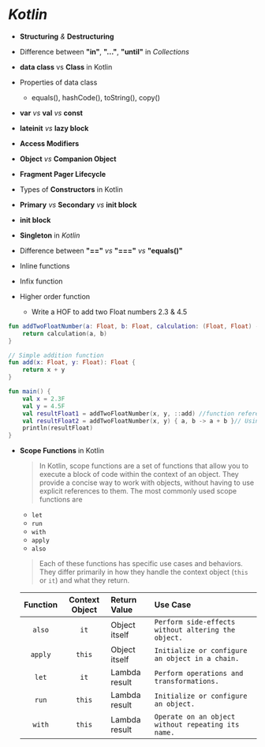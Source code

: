 # *Kotlin*

- **Structuring** *&* **Destructuring**
- Difference between **"in"**, **"..."**, **"until"** in *Collections*
- **data class** vs **Class** in Kotlin
- Properties of data class
  - equals(), hashCode(), toString(), copy()
- **var** *vs* **val** *vs* **const**
- **lateinit** *vs* **lazy block**
- **Access Modifiers**
- **Object** *vs* **Companion Object**
- **Fragment Pager Lifecycle**
- Types of **Constructors** in Kotlin
- **Primary** *vs* **Secondary** *vs* **init block**
- **init block**
- **Singleton** in *Kotlin*
- Difference between **"=="** *vs* **"==="** *vs* **"equals()"**

- Inline functions
- Infix function
- Higher order function
  - Write a HOF to add two Float numbers 2.3 & 4.5

```Kotlin
fun addTwoFloatNumber(a: Float, b: Float, calculation: (Float, Float) -> Float): Float {
    return calculation(a, b)
}

// Simple addition function
fun add(x: Float, y: Float): Float {
    return x + y
}

fun main() {
    val x = 2.3F
    val y = 4.5F
    val resultFloat1 = addTwoFloatNumber(x, y, ::add) //function reference
    val resultFloat2 = addTwoFloatNumber(x, y) { a, b -> a + b }// Using Lambda
    println(resultFloat)
}
```
- **Scope Functions** in Kotlin
    > In Kotlin, scope functions are a set of functions that allow you to execute a block of code within the context of an object. They provide a concise way to work with objects, without having to use explicit references to them. The most commonly used scope functions are
    - `let`
    - `run`
    - `with`
    - `apply`
    - `also`
    > Each of these functions has specific use cases and behaviors. They differ primarily in how they handle the context object (`this` or `it`) and what they return.
    
    | Function | Context Object | Return Value  | Use Case                                            |
    |:--------:|:--------------:|:--------------|:----------------------------------------------------|
    |  `also`  |      `it`      | Object itself | `Perform side-effects without altering the object.` |
    | `apply`  |     `this`     | Object itself | `Initialize or configure an object in a chain.`     |
    |  `let`   |      `it`      | Lambda result | `Perform operations and transformations.`           |
    |  `run`   |     `this`     | Lambda result | `Initialize or configure an object.`                |
    |  `with`  |     `this`     | Lambda result | `Operate on an object without repeating its name.`  |
    
    

